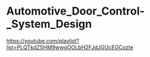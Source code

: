# Automotive_Door_Control-_System_Design
https://youtube.com/playlist?list=PLQTkdZSHM9wwgOOLbH2FJdJGUcEGCozte
